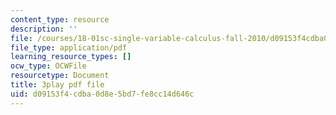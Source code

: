 ```yaml
---
content_type: resource
description: ''
file: /courses/18-01sc-single-variable-calculus-fall-2010/d09153f4cdba0d8e5bd7fe8cc14d646c_fK6cu99OSEU.pdf
file_type: application/pdf
learning_resource_types: []
ocw_type: OCWFile
resourcetype: Document
title: 3play pdf file
uid: d09153f4-cdba-0d8e-5bd7-fe8cc14d646c
---
```

